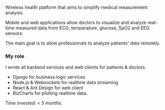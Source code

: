 Wireless health platform that aims to simplify medical measurement analysis.

Mobile and web applications allow doctors to visualize and analyze real-time measured data from ECG, temperature, glucose, SpO2 and EEG sensors.

The main goal is to allow professionals to analyze patients' data remotely.

### My role

I wrote all backend services and web clients for patients & doctors.

- Django for business logic services
- Node.js & Websockets for realtime data streaming
- React & Ant Design for web client
- BizCharts for plotting realtime data.

*Time invested: < 5 months.*
